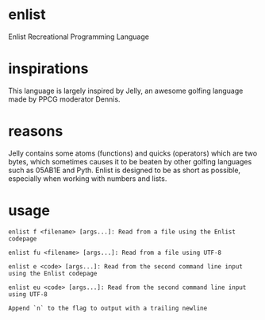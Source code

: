 # enlist
Enlist Recreational Programming Language

# inspirations
This language is largely inspired by Jelly, an awesome golfing language made by PPCG moderator Dennis.

# reasons
Jelly contains some atoms (functions) and quicks (operators) which are two bytes, which sometimes causes it to be beaten by other golfing languages such as 05AB1E and Pyth. Enlist is designed to be as short as possible, especially when working with numbers and lists.

# usage

    enlist f <filename> [args...]: Read from a file using the Enlist codepage

    enlist fu <filename> [args...]: Read from a file using UTF-8

    enlist e <code> [args...]: Read from the second command line input using the Enlist codepage

    enlist eu <code> [args...]: Read from the second command line input using UTF-8

    Append `n` to the flag to output with a trailing newline
